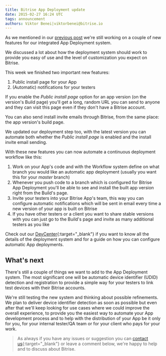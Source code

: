 ```yaml
---
title: Bitrise App Deployment update
date: 2015-02-27 16:24 UTC
tags: announcement
authors: Viktor Benei|viktorbenei@bitrise.io
---
```


As we mentioned in our [previous post](2015/02/20/first-version-of-bitrise-integrated-ios-app-deploy.html) we're still working on a couple of new features
for our integrated App Deployment system.

We discussed a lot about how the deployment system
should work to provide you easy of use and the level
of customization you expect on Bitrise.

This week we finished two important new features:

1. Public install page for your App
2. (Automatic) notifications for your testers

If you enable the *Public install page* option
for an app version (on the version's Build page)
you'll get a long, random URL you can send to anyone
and they can visit this page even if they don't have
a Bitrise account.

You can also send install invite emails through Bitrise,
from the same place: the app version's build page.

We updated our deployment step too, with the latest
version you can automate both whether the *Public install page*
is enabled and the install invite email sending.

With these new features you can now automate
a continuous deployment workflow like this:

1. Work on your App's code and with the Workflow system define on what branch you would like an automatic app deployment (usually you want this for your *master* branch)
2. Whenever you push code to a branch which is configured for Bitrise App Deployment you'll be able to see and install the built app version right from the Build's page.
3. Invite your testers into your Bitrise App's team, this way you can configure automatic notifications which will be sent in email every time a new version of your app is built on Bitrise
4. If you have other testers or a client you want to share stable versions with you can just go to the Build's page and invite as many additional testers as you like

Check out our [DevCenter](http://devcenter.bitrise.io/docs/bitrise-app-deployment.html){:target="_blank"} if you want to know all the details of
the deployment system and for a guide on
how you can configure automatic App deployments.


## What's next

There's still a couple of things we want to add to the
App Deployment system. The most significant one
will be automatic device identifier (UDID) detection and
registration to provide a simple way for your testers
to link test devices with their Bitrise accounts.

We're still testing the new system and thinking about
possible refinements. We plan to deliver device identifier
detection as soon as possible but even after that we'll
keep looking for use cases where we could improve the
overall experience, to provide you the easiest
way to automate your App development process and to
help with the distribution of your App be it only for you,
for your internal tester/QA team or for your client
who pays for your work.


> As always if you have any issues or suggestion
> you can [contact us](http://www.bitrise.io/contact?utm_source=blog&utm_medium=blog&utm_campaign=bitrise){:target="_blank"}
> or leave a comment below,
> we're happy to help
> and to discuss about Bitrise.

